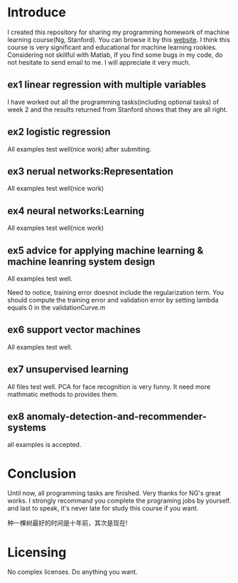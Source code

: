 # Introduce

I created this repository for sharing my programming homework of machine learning course(Ng, Stanford). You can browse it by this [website](https://www.coursera.org/learn/machine-learning/home/welcome). I think this course is very significant and educational for machine learning rookies. Considering not skillful  with Matlab, If you find some bugs in my code, do not hesitate to send email to me. I will appreciate it very much.


## ex1 linear regression with multiple variables

I have worked out all the programming tasks(including optional tasks) of week 2 and the results returned from Stanford  shows that they are all right. 

## ex2 logistic regression

All examples test well(nice work) after submiting.

## ex3 nerual networks:Representation

All examples test well(nice work)

## ex4 neural networks:Learning

All examples test well(nice work)

## ex5 advice for applying machine learning & machine leanring system design

All examples test well. 

Need to notice, training error doesnot include the regularization term. You should compute the training error and validation error by setting lambda equals 0 in the validationCurve.m

## ex6 support vector machines

All examples test well.

## ex7 unsupervised learning
All files test well.
PCA for face recognition is very funny. It need more mathmatic methods to provides them.

## ex8 anomaly-detection-and-recommender-systems
all examples is accepted.


# Conclusion
Until now, all programming tasks are finished. Very thanks for NG's great works. I strongly recommand you complete the programing jobs by yourself. and last to speak, it's never late for study this course if you want.


种一棵树最好的时间是十年前，其次是现在! 


#  Licensing

No complex licenses. Do anything you want.




